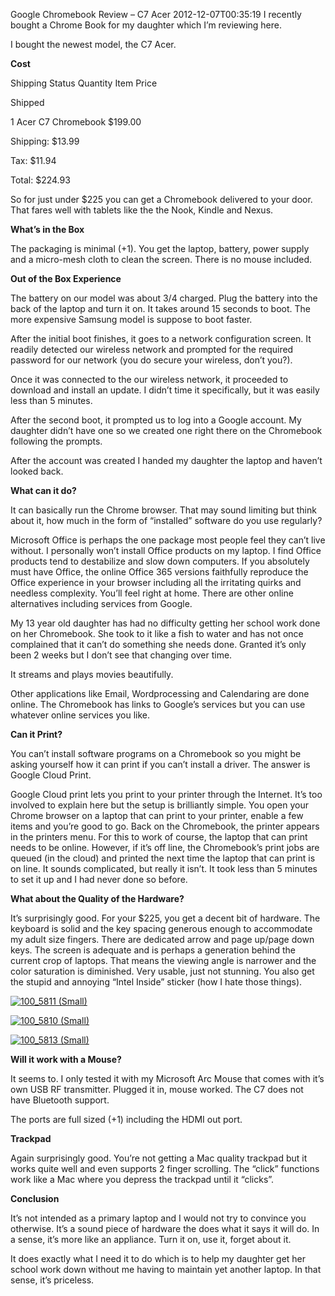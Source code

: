 Google Chromebook Review &ndash; C7 Acer
2012-12-07T00:35:19
I recently bought a Chrome Book for my daughter which I’m reviewing here.

I bought the newest model, the C7 Acer. 

**Cost**   


Shipping Status Quantity Item Price

Shipped

1
Acer C7 Chromebook
$199.00

Shipping:
$13.99

Tax:
$11.94

Total:
$224.93
  


So for just under $225 you can get a Chromebook delivered to your door. That fares well with tablets like the the Nook, Kindle and Nexus.

**What’s in the Box**

The packaging is minimal (+1). You get the laptop, battery, power supply and a micro-mesh cloth to clean the screen. There is no mouse included.

**Out of the Box Experience**

The battery on our model was about 3/4 charged. Plug the battery into the back of the laptop and turn it on. It takes around 15 seconds to boot. The more expensive Samsung model is suppose to boot faster.

After the initial boot finishes, it goes to a network configuration screen. It readily detected our wireless network and prompted for the required password for our network (you do secure your wireless, don’t you?).

Once it was connected to the our wireless network, it proceeded to download and install an update. I didn’t time it specifically, but it was easily less than 5 minutes.

After the second boot, it prompted us to log into a Google account. My daughter didn’t have one so we created one right there on the Chromebook following the prompts.

After the account was created I handed my daughter the laptop and haven’t looked back.

**What can it do?**

It can basically run the Chrome browser. That may sound limiting but think about it, how much in the form of “installed” software do you use regularly? 

Microsoft Office is perhaps the one package most people feel they can’t live without. I personally won’t install Office products on my laptop. I find Office products tend to destabilize and slow down computers. If you absolutely must have Office, the online Office 365 versions faithfully reproduce the Office experience in your browser including all the irritating quirks and needless complexity. You’ll feel right at home. There are other online alternatives including services from Google.

My 13 year old daughter has had no difficulty getting her school work done on her Chromebook. She took to it like a fish to water and has not once complained that it can’t do something she needs done. Granted it’s only been 2 weeks but I don’t see that changing over time.

It streams and plays movies beautifully.

Other applications like Email, Wordprocessing and Calendaring are done online. The Chromebook has links to Google’s services but you can use whatever online services you like.

**Can it Print?**

You can’t install software programs on a Chromebook so you might be asking yourself how it can print if you can’t install a driver. The answer is Google Cloud Print.

Google Cloud print lets you print to your printer through the Internet. It’s too involved to explain here but the setup is brilliantly simple. You open your Chrome browser on a laptop that can print to your printer, enable a few items and you’re good to go. Back on the Chromebook, the printer appears in the printers menu. For this to work of course, the laptop that can print needs to be online. However, if it’s off line, the Chromebook’s print jobs are queued (in the cloud) and printed the next time the laptop that can print is on line. It sounds complicated, but really it isn’t. It took less than 5 minutes to set it up and I had never done so before.

**What about the Quality of the Hardware?**

It’s surprisingly good. For your $225, you get a decent bit of hardware. The keyboard is solid and the key spacing generous enough to accommodate my adult size fingers. There are dedicated arrow and page up/page down keys. The screen is adequate and is perhaps a generation behind the current crop of laptops. That means the viewing angle is narrower and the color saturation is diminished. Very usable, just not stunning. You also get the stupid and annoying “Intel Inside” sticker (how I hate those things).

[![100_5811 (Small)](http://mike-ward.net/content/images/blog/Google-Chrome-Book-Review--C7-Acer_FFB4/100_5811-Small_thumb.jpg)](http://mike-ward.net/content/images/blog/Google-Chrome-Book-Review--C7-Acer_FFB4/100_5811-Small.jpg)

[![100_5810 (Small)](http://mike-ward.net/content/images/blog/Google-Chrome-Book-Review--C7-Acer_FFB4/100_5810-Small_thumb.jpg)](http://mike-ward.net/content/images/blog/Google-Chrome-Book-Review--C7-Acer_FFB4/100_5810-Small.jpg)

[![100_5813 (Small)](http://mike-ward.net/content/images/blog/Google-Chrome-Book-Review--C7-Acer_FFB4/100_5813-Small_thumb.jpg)](http://mike-ward.net/content/images/blog/Google-Chrome-Book-Review--C7-Acer_FFB4/100_5813-Small.jpg)

**Will it work with a Mouse?**

It seems to. I only tested it with my Microsoft Arc Mouse that comes with it’s own USB RF transmitter. Plugged it in, mouse worked. The C7 does not have Bluetooth support.

The ports are full sized (+1) including the HDMI out port.

**Trackpad**

Again surprisingly good. You’re not getting a Mac quality trackpad but it works quite well and even supports 2 finger scrolling. The “click” functions work like a Mac where you depress the trackpad until it “clicks”.

**Conclusion**

It’s not intended as a primary laptop and I would not try to convince you otherwise. It’s a sound piece of hardware the does what it says it will do. In a sense, it’s more like an appliance. Turn it on, use it, forget about it. 

It does exactly what I need it to do which is to help my daughter get her school work down without me having to maintain yet another laptop. In that sense, it’s priceless.
